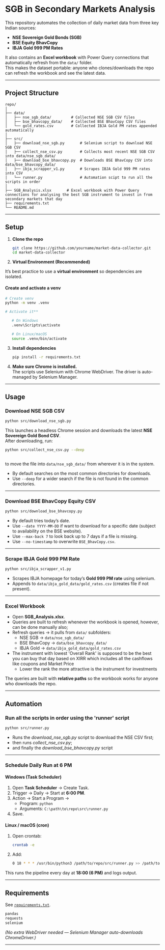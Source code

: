 # SGB in Secondary Markets Analysis

This repository automates the collection of daily market data from three key Indian sources:

- **NSE Sovereign Gold Bonds (SGB)**
- **BSE Equity BhavCopy**
- **IBJA Gold 999 PM Rates**

It also contains an **Excel workbook** with Power Query connections that automatically refresh from the `data/` folder.  
This makes the dataset portable: anyone who clones/downloads the repo can refresh the workbook and see the latest data.

---

## Project Structure

```
repo/
│
├── data/
│   ├── nse_sgb_data/         # Collected NSE SGB CSV files
│   ├── bse_bhavcopy_data/    # Collected BSE BhavCopy CSV files
│   └── gold_rates.csv        # Collected IBJA Gold PM rates appended automatically
│
├── src/
│   ├── download_nse_sgb.py       # Selenium script to download NSE SGB CSV
│   ├── collect_nse_csv.py        # Collects most recent NSE SGB CSV into data/nse_sgb_data/
│   ├── download_bse_bhavcopy.py  # Downloads BSE BhavCopy CSV into data/bse_bhavcopy_data/
│   ├── ibja_scrapper_v1.py       # Scrapes IBJA Gold 999 PM rates into CSV
│   └── runner.py                 # Automation scipt to run all the scripts in order
│
├── SGB_Analysis.xlsx  		# Excel workbook with Power Query connections for analysing the best SGB instrument to invest in from secondary markets that day
├── requirements.txt
└── README.md
```

---

##  Setup

1. **Clone the repo**
   ```bash
   git clone https://github.com/yourname/market-data-collector.git
   cd market-data-collector
   ```


2. **Virtual Environment (Recommended)**

It’s best practice to use a **virtual environment** so dependencies are isolated.

   #### Create and activate a venv

   ```bash
   # Create venv
   python -m venv .venv

   # Activate it**

      # On Windows
      .venv\Scripts\activate

      # On Linux/macOS
      source .venv/bin/activate
```

3. **Install dependencies**
   ```bash
   pip install -r requirements.txt
   ```

4. **Make sure Chrome is installed.**  
   The scripts use Selenium with Chrome WebDriver. The driver is auto-managed by Selenium Manager.

---

## Usage

### Download NSE SGB CSV
```bash
python src/download_nse_sgb.py
```
This launches a headless Chrome session and downloads the latest **NSE Sovereign Gold Bond CSV**.  
After downloading, run:
```bash
python src/collect_nse_csv.py --deep
   
```
to move the file into `data/nse_sgb_data/` from wherever it is in the system.
- By default searches on the most common directories for downloads.
- Use `--deep` for a wider search if the file is not found in the common directories.
---

### Download BSE BhavCopy Equity CSV
```bash
python src/download_bse_bhavcopy.py
```
- By default tries today’s date.  
- Use `--date YYYY-MM-DD` if want to download for a specific date (subject to availability on the BSE website).
- Use `--max-back 7` to look back up to 7 days if a file is missing.  
- Use `--no-timestamp` to overwrite `BSE_BhavCopy.csv`.

---

### Scrape IBJA Gold 999 PM Rate
```bash
python src/ibja_scrapper_v1.py
```
- Scrapes IBJA homepage for today’s **Gold 999 PM rate** using selenium.  
- Appends to `data/ibja_gold_data/gold_rates.csv` (creates file if not present).

---

### Excel Workbook
- Open **SGB_Analysis.xlsx**.
- Queries are built to refresh whenever the workbook is opened, however, can be done manually also; 
- Refresh queries → it pulls from `data/` subfolders:  
  - NSE SGB → `data/nse_sgb_data/`  
  - BSE BhavCopy → `data/bse_bhavcopy_data/`  
  - IBJA Gold → `data/ibja_gold_data/gold_rates.csv`
- The instrument with lowest 'Overall Rank' is supposed to be the best you can buy that day based on XIRR which includes all the cashflows like coupons and Market Price
  - Lower the rank the more attractive is the instrument for investments  

The queries are built with **relative paths** so the workbook works for anyone who downloads the repo.

---

## Automation

### Run all the scripts in order using the 'runner' script
```bash
python src/runner.py
```
- Runs the *download_nse_sgb.py* script to download the NSE CSV first;
- then runs *collect_nse_csv.py*;
- and finally the *download_bse_bhavcopy.py* script

---

### Schedule Daily Run at 6 PM

#### **Windows (Task Scheduler)**
1. Open **Task Scheduler** → Create Task.  
2. Trigger → Daily → Start at **6:00 PM**.  
3. Action → Start a Program →  
   - Program: `python`  
   - Arguments: `C:\path\to\repo\src\runner.py`  
4. Save.  

#### **Linux / macOS (cron)**
1. Open crontab:
   ```bash
   crontab -e
   ```
2. Add:
   ```bash
   0 18 * * * /usr/bin/python3 /path/to/repo/src/runner.py >> /path/to/repo/logs/runner.log 2>&1
   ```

This runs the pipeline every day at **18:00 (6 PM)** and logs output.

---

## Requirements

See [`requirements.txt`](requirements.txt).

```txt
pandas
requests
selenium
```

*(No extra WebDriver needed — Selenium Manager auto-downloads ChromeDriver.)*

---
